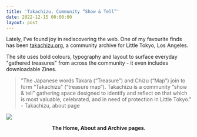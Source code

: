 ```yaml
---
title: 'Takachizu, Community “Show & Tell”'
date: 2022-12-15 00:00:00
layout: post
---
```


Lately, I've found joy in rediscovering the web. One of my favourite finds has been [takachizu.org](http://takachizu.org), a community archive for Little Tokyo, Los Angeles. 

The site uses bold colours, typography and layout to surface everyday "gathered treasures" from across the community - it even includes downloadable Zines.

> "The Japanese words Takara (“Treasure”) and Chizu (“Map”) join to form “Takachizu” (“treasure map”). Takachizu is a community “show & tell” gathering space designed to identify and reflect on that which is most valuable, celebrated, and in need of protection in Little Tokyo." - Takachizu, about page

![](/images/posts/TakachizuCommunityShow&Tell1.png)
<figcaption align = "center"><b>The Home, About and Archive pages.</b></figcaption>